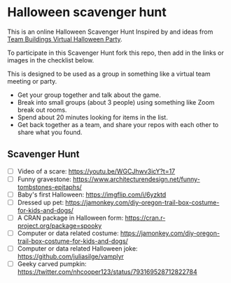 # Halloween scavenger hunt

This is an online Halloween Scavenger Hunt
Inspired by and ideas from [Team Buildings Virtual Halloween Party](https://teambuilding.com/blog/virtual-halloween-party).

To participate in this Scavenger Hunt fork this repo, then add in the links or images in the checklist below.  

This is designed to be used as a group in something like a virtual team meeting or party.
* Get your group together and talk about the game.
* Break into small groups (about 3 people) using something like Zoom break out rooms.
* Spend about 20 minutes looking for items in the list.
* Get back together as a team, and share your repos with each other to share what you found.

## Scavenger Hunt

- [ ] Video of a scare: <https://youtu.be/WGCJhwv3icY?t=17>
- [ ] Funny gravestone: <https://www.architecturendesign.net/funny-tombstones-epitaphs/>
- [ ] Baby's first Halloween: <https://imgflip.com/i/6yzktd>
- [ ] Dressed up pet: <https://jamonkey.com/diy-oregon-trail-box-costume-for-kids-and-dogs/>
- [ ] A CRAN package in Halloween form: <https://cran.r-project.org/package=spooky>
- [ ] Computer or data related costume: <https://jamonkey.com/diy-oregon-trail-box-costume-for-kids-and-dogs/>
- [ ] Computer or data related Halloween joke: <https://github.com/juliasilge/vamplyr>
- [ ] Geeky carved pumpkin: <https://twitter.com/nhcooper123/status/793169528712822784>
